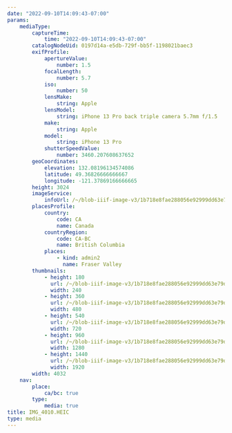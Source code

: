 ```yaml
---
date: "2022-09-10T14:09:43-07:00"
params:
    mediaType:
        captureTime:
            time: "2022-09-10T14:09:43-07:00"
        catalogNodeUid: 0197d14a-e5db-729f-bb5f-1198021baec3
        exifProfile:
            apertureValue:
                number: 1.5
            focalLength:
                number: 5.7
            iso:
                number: 50
            lensMake:
                string: Apple
            lensModel:
                string: iPhone 13 Pro back triple camera 5.7mm f/1.5
            make:
                string: Apple
            model:
                string: iPhone 13 Pro
            shutterSpeedValue:
                number: 3460.207608637652
        geoCoordinates:
            elevation: 132.08196134574086
            latitude: 49.36826666666667
            longitude: -121.37869166666665
        height: 3024
        imageService:
            infoUrl: /~/blob-iiif-image-v3/1b718e8fae288056e92999dd63e79db2948e94340778464cd488a565c9638677/info.json
        placesProfile:
            country:
                code: CA
                name: Canada
            countryRegion:
                code: CA-BC
                name: British Columbia
            places:
                - kind: admin2
                  name: Fraser Valley
        thumbnails:
            - height: 180
              url: /~/blob-iiif-image-v3/1b718e8fae288056e92999dd63e79db2948e94340778464cd488a565c9638677/full/240%2C180/0/default.jpg
              width: 240
            - height: 360
              url: /~/blob-iiif-image-v3/1b718e8fae288056e92999dd63e79db2948e94340778464cd488a565c9638677/full/480%2C360/0/default.jpg
              width: 480
            - height: 540
              url: /~/blob-iiif-image-v3/1b718e8fae288056e92999dd63e79db2948e94340778464cd488a565c9638677/full/720%2C540/0/default.jpg
              width: 720
            - height: 960
              url: /~/blob-iiif-image-v3/1b718e8fae288056e92999dd63e79db2948e94340778464cd488a565c9638677/full/1280%2C960/0/default.jpg
              width: 1280
            - height: 1440
              url: /~/blob-iiif-image-v3/1b718e8fae288056e92999dd63e79db2948e94340778464cd488a565c9638677/full/1920%2C1440/0/default.jpg
              width: 1920
        width: 4032
    nav:
        place:
            ca/bc: true
        type:
            media: true
title: IMG_4010.HEIC
type: media
---
```

